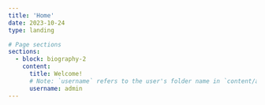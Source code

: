 ```yaml
---
title: 'Home'
date: 2023-10-24
type: landing

# Page sections
sections:
  - block: biography-2
    content:
      title: Welcome!
      # Note: `username` refers to the user's folder name in `content/authors/`
      username: admin
---
```

